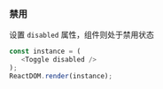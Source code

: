 ### 禁用

设置 `disabled` 属性，组件则处于禁用状态

```js
const instance = (
   <Toggle disabled />
);
ReactDOM.render(instance);
```